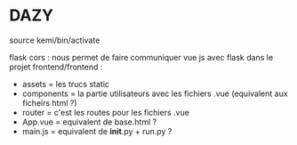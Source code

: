 # DAZY

source kemi/bin/activate

flask cors : nous permet de faire communiquer vue js avec flask
dans le projet frontend/frontend :

- assets = les trucs static
- components = la partie utilisateurs avec les fichiers .vue (equivalent aux ficheirs html ?)
- router = c'est les routes pour les fichiers .vue
- App.vue = equivalent de base.html ?
- main.js = equivalent de __init__.py + run.py ?